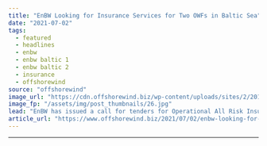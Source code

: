 ```yaml
---
title: "EnBW Looking for Insurance Services for Two OWFs in Baltic Sea"
date: "2021-07-02"
tags: 
  - featured
  - headlines
  - enbw
  - enbw baltic 1
  - enbw baltic 2
  - insurance
  - offshorewind
source: "offshorewind"
image_url: "https://cdn.offshorewind.biz/wp-content/uploads/sites/2/2016/07/29140507/EnBW-Baltic-2-Delivers-Again.jpg"
image_fp: "/assets/img/post_thumbnails/26.jpg"
lead: "EnBW has issued a call for tenders for Operational All Risk Insurance Policies for"
article_url: "https://www.offshorewind.biz/2021/07/02/enbw-looking-for-insurance-services-for-two-owfs-in-baltic-sea/"
---
```


---
